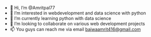 - 👋 Hi, I’m @Amritpal77
- 👀 I’m interested in webdevelopment and data science with python
- 🌱 I’m currently learning python with data science
- 💞️ I’m looking to collaborate on various web development projects
- 📫 You guys can reach me via email bajwaamrit416@gmail.com

<!---
Amritpal77/Amritpal77 is a ✨ special ✨ repository because its `README.md` (this file) appears on your GitHub profile.
You can click the Preview link to take a look at your changes.
--->
